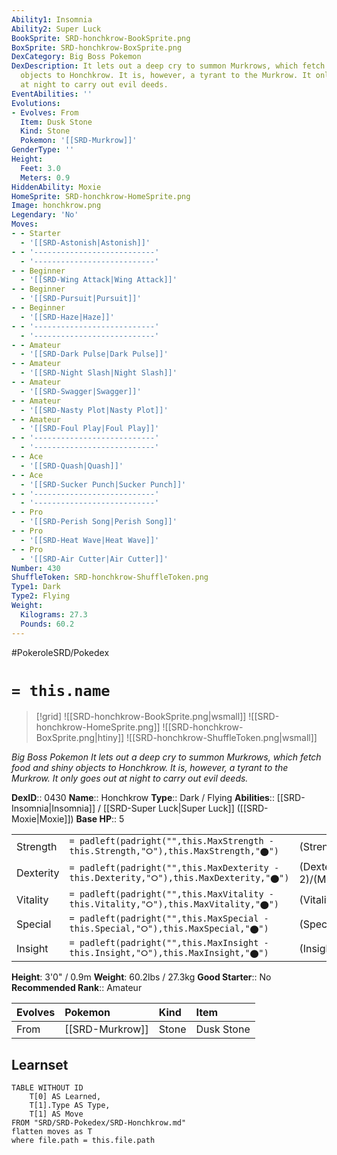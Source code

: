 ```yaml
---
Ability1: Insomnia
Ability2: Super Luck
BookSprite: SRD-honchkrow-BookSprite.png
BoxSprite: SRD-honchkrow-BoxSprite.png
DexCategory: Big Boss Pokemon
DexDescription: It lets out a deep cry to summon Murkrows, which fetch food and shiny
  objects to Honchkrow. It is, however, a tyrant to the Murkrow. It only goes out
  at night to carry out evil deeds.
EventAbilities: ''
Evolutions:
- Evolves: From
  Item: Dusk Stone
  Kind: Stone
  Pokemon: '[[SRD-Murkrow]]'
GenderType: ''
Height:
  Feet: 3.0
  Meters: 0.9
HiddenAbility: Moxie
HomeSprite: SRD-honchkrow-HomeSprite.png
Image: honchkrow.png
Legendary: 'No'
Moves:
- - Starter
  - '[[SRD-Astonish|Astonish]]'
- - '---------------------------'
  - '---------------------------'
- - Beginner
  - '[[SRD-Wing Attack|Wing Attack]]'
- - Beginner
  - '[[SRD-Pursuit|Pursuit]]'
- - Beginner
  - '[[SRD-Haze|Haze]]'
- - '---------------------------'
  - '---------------------------'
- - Amateur
  - '[[SRD-Dark Pulse|Dark Pulse]]'
- - Amateur
  - '[[SRD-Night Slash|Night Slash]]'
- - Amateur
  - '[[SRD-Swagger|Swagger]]'
- - Amateur
  - '[[SRD-Nasty Plot|Nasty Plot]]'
- - Amateur
  - '[[SRD-Foul Play|Foul Play]]'
- - '---------------------------'
  - '---------------------------'
- - Ace
  - '[[SRD-Quash|Quash]]'
- - Ace
  - '[[SRD-Sucker Punch|Sucker Punch]]'
- - '---------------------------'
  - '---------------------------'
- - Pro
  - '[[SRD-Perish Song|Perish Song]]'
- - Pro
  - '[[SRD-Heat Wave|Heat Wave]]'
- - Pro
  - '[[SRD-Air Cutter|Air Cutter]]'
Number: 430
ShuffleToken: SRD-honchkrow-ShuffleToken.png
Type1: Dark
Type2: Flying
Weight:
  Kilograms: 27.3
  Pounds: 60.2
---
```


#PokeroleSRD/Pokedex

# `= this.name`

> [!grid]
> ![[SRD-honchkrow-BookSprite.png|wsmall]]
> ![[SRD-honchkrow-HomeSprite.png]]
> ![[SRD-honchkrow-BoxSprite.png|htiny]]
> ![[SRD-honchkrow-ShuffleToken.png|wsmall]]


*Big Boss Pokemon*
*It lets out a deep cry to summon Murkrows, which fetch food and shiny objects to Honchkrow. It is, however, a tyrant to the Murkrow. It only goes out at night to carry out evil deeds.*

**DexID**:: 0430
**Name**:: Honchkrow
**Type**:: Dark / Flying
**Abilities**:: [[SRD-Insomnia|Insomnia]] / [[SRD-Super Luck|Super Luck]] ([[SRD-Moxie|Moxie]])
**Base HP**:: 5

|           |                                                                                        |                                          |
| --------- | -------------------------------------------------------------------------------------- | ---------------------------------------- |
| Strength  | `= padleft(padright("",this.MaxStrength - this.Strength,"⭘"),this.MaxStrength,"⬤")`    | (Strength::3)/(MaxStrength::7)   |
| Dexterity | `= padleft(padright("",this.MaxDexterity - this.Dexterity,"⭘"),this.MaxDexterity,"⬤")` | (Dexterity:: 2)/(MaxDexterity::5) |
| Vitality  | `= padleft(padright("",this.MaxVitality - this.Vitality,"⭘"),this.MaxVitality,"⬤")`    | (Vitality::2)/(MaxVitality::4)   |
| Special   | `= padleft(padright("",this.MaxSpecial - this.Special,"⭘"),this.MaxSpecial,"⬤")`       | (Special::3)/(MaxSpecial::6)     |
| Insight   | `= padleft(padright("",this.MaxInsight - this.Insight,"⭘"),this.MaxInsight,"⬤")`       | (Insight::2)/(MaxInsight::4)     |

**Height**: 3'0" / 0.9m
**Weight**: 60.2lbs / 27.3kg
**Good Starter**:: No
**Recommended Rank**:: Amateur

| Evolves   | Pokemon         | Kind   | Item       |
|:----------|:----------------|:-------|:-----------|
| From      | [[SRD-Murkrow]] | Stone  | Dusk Stone |

## Learnset

```dataview
TABLE WITHOUT ID
    T[0] AS Learned,
    T[1].Type AS Type,
    T[1] AS Move
FROM "SRD/SRD-Pokedex/SRD-Honchkrow.md"
flatten moves as T
where file.path = this.file.path
```
